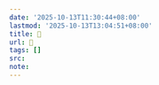 ```yaml
---
date: '2025-10-13T11:30:44+08:00'
lastmod: '2025-10-13T13:04:51+08:00'
title: 󰦼
url: 󰦼
tags: []
src:
note:
---
```

